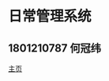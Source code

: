# 日常管理系统 
## 1801210787 何冠纬


[主页](https://kuanwei1117.000webhostapp.com/%E5%AE%9E%E8%B7%B53%E6%97%A5%E5%B8%B8%E7%AE%A1%E7%90%86%E7%B3%BB%E7%BB%9F/main/index.html)